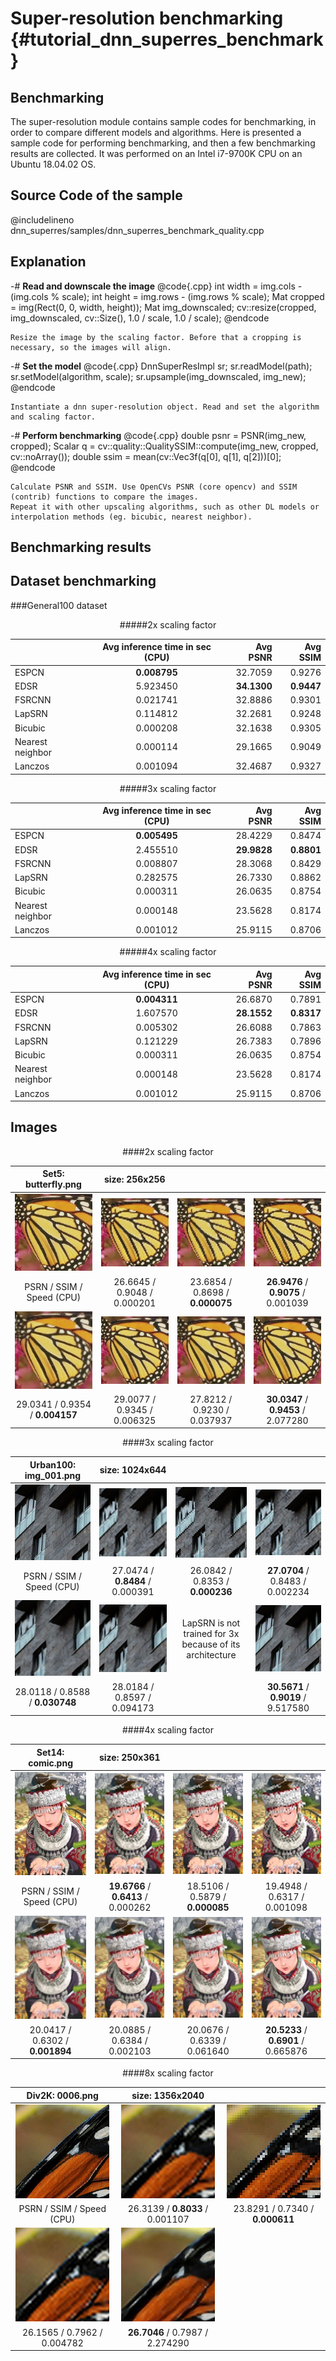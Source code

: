 Super-resolution benchmarking {#tutorial_dnn_superres_benchmark}
===========================

Benchmarking
----

The super-resolution module contains sample codes for benchmarking, in order to compare different models and algorithms.
Here is presented a sample code for performing benchmarking, and then a few benchmarking results are collected.
It was performed on an Intel i7-9700K CPU on an Ubuntu 18.04.02 OS.

Source Code of the sample
-----------

@includelineno dnn_superres/samples/dnn_superres_benchmark_quality.cpp

Explanation
-----------

-#  **Read and downscale the image**
    @code{.cpp}
     int width = img.cols - (img.cols % scale);
     int height = img.rows - (img.rows % scale);
     Mat cropped = img(Rect(0, 0, width, height));
     Mat img_downscaled;
     cv::resize(cropped, img_downscaled, cv::Size(), 1.0 / scale, 1.0 / scale);
    @endcode

    Resize the image by the scaling factor. Before that a cropping is necessary, so the images will align.

-#  **Set the model**
    @code{.cpp}
    DnnSuperResImpl sr;
    sr.readModel(path);
    sr.setModel(algorithm, scale);
    sr.upsample(img_downscaled, img_new);
    @endcode

    Instantiate a dnn super-resolution object. Read and set the algorithm and scaling factor.

-#  **Perform benchmarking**
    @code{.cpp}
    double psnr = PSNR(img_new, cropped);
    Scalar q = cv::quality::QualitySSIM::compute(img_new, cropped, cv::noArray());
    double ssim = mean(cv::Vec3f(q[0], q[1], q[2]))[0];
    @endcode

    Calculate PSNR and SSIM. Use OpenCVs PSNR (core opencv) and SSIM (contrib) functions to compare the images.
    Repeat it with other upscaling algorithms, such as other DL models or interpolation methods (eg. bicubic, nearest neighbor).

Benchmarking results
-----------

Dataset benchmarking
----

###General100 dataset

<center>

#####2x scaling factor


|               | Avg inference time in sec (CPU)| Avg PSNR | Avg SSIM |
| ------------- |:-------------------:| ---------:|--------:|
| ESPCN            | **0.008795** | 32.7059 | 0.9276 |
| EDSR             | 5.923450 | **34.1300** | **0.9447** |
| FSRCNN           | 0.021741 | 32.8886 | 0.9301 |
| LapSRN           | 0.114812 | 32.2681 | 0.9248 |
| Bicubic          | 0.000208 | 32.1638 | 0.9305 |
| Nearest neighbor | 0.000114 | 29.1665 | 0.9049 |
| Lanczos          | 0.001094 | 32.4687 | 0.9327 |

#####3x scaling factor

|               | Avg inference time in sec (CPU)| Avg PSNR | Avg SSIM |
| ------------- |:-------------------:| ---------:|--------:|
| ESPCN            | **0.005495**  | 28.4229 | 0.8474 |
| EDSR             | 2.455510    | **29.9828**  | **0.8801** |
| FSRCNN           | 0.008807   | 28.3068 | 0.8429 |
| LapSRN           | 0.282575    |26.7330   |0.8862  |
| Bicubic          | 0.000311 |26.0635  |0.8754  |
| Nearest neighbor | 0.000148 |23.5628  |0.8174  |
| Lanczos          | 0.001012  |25.9115  |0.8706  |


#####4x scaling factor

|               | Avg inference time in sec (CPU)| Avg PSNR | Avg SSIM |
| ------------- |:-------------------:| ---------:|--------:|
| ESPCN            | **0.004311** | 26.6870 | 0.7891 |
| EDSR             | 1.607570    | **28.1552** | **0.8317**  |
| FSRCNN           | 0.005302  | 26.6088 | 0.7863 |
| LapSRN           | 0.121229    |26.7383   |0.7896  |
| Bicubic          | 0.000311 |26.0635  |0.8754  |
| Nearest neighbor | 0.000148 |23.5628  |0.8174  |
| Lanczos          | 0.001012  |25.9115  |0.8706  |


</center>

Images
----

<center>

####2x scaling factor

|Set5: butterfly.png | size: 256x256 | ||
|:-------------:|:-------------------:|:-------------:|:----:|
|![Original](images/orig_butterfly.jpg)|![Bicubic interpolation](images/bicubic_butterfly.jpg)|![Nearest neighbor interpolation](images/nearest_butterfly.jpg)|![Lanczos interpolation](images/lanczos_butterfly.jpg) |
|PSRN / SSIM / Speed (CPU)|26.6645 / 0.9048 / 0.000201 |23.6854 / 0.8698 / **0.000075** | **26.9476** / **0.9075** / 0.001039|
![ESPCN](images/espcn_butterfly.jpg)| ![FSRCNN](images/fsrcnn_butterfly.jpg) | ![LapSRN](images/lapsrn_butterfly.jpg) | ![EDSR](images/edsr_butterfly.jpg)
|29.0341 / 0.9354 / **0.004157**| 29.0077 / 0.9345 / 0.006325 | 27.8212 / 0.9230 / 0.037937 | **30.0347** / **0.9453** / 2.077280 |

####3x scaling factor

|Urban100: img_001.png | size: 1024x644 | ||
|:-------------:|:-------------------:|:-------------:|:----:|
|![Original](images/orig_urban.jpg)|![Bicubic interpolation](images/bicubic_urban.jpg)|![Nearest neighbor interpolation](images/nearest_urban.jpg)|![Lanczos interpolation](images/lanczos_urban.jpg) |
|PSRN / SSIM / Speed (CPU)| 27.0474 / **0.8484** / 0.000391 | 26.0842 / 0.8353 / **0.000236** | **27.0704** / 0.8483 / 0.002234|
|![ESPCN](images/espcn_urban.jpg)| ![FSRCNN](images/fsrcnn_urban.jpg) | LapSRN is not trained for 3x <br/> because of its architecture  | ![EDSR](images/edsr_urban.jpg)
|28.0118 / 0.8588 / **0.030748**| 28.0184 / 0.8597 / 0.094173 |  | **30.5671** / **0.9019** / 9.517580 |


####4x scaling factor

|Set14: comic.png | size: 250x361 | ||
|:-------------:|:-------------------:|:-------------:|:----:|
|![Original](images/orig_comic.jpg)|![Bicubic interpolation](images/bicubic_comic.jpg)|![Nearest neighbor interpolation](images/nearest_comic.jpg)|![Lanczos interpolation](images/lanczos_comic.jpg) |
|PSRN / SSIM / Speed (CPU)| **19.6766** / **0.6413** / 0.000262 |18.5106 / 0.5879 / **0.000085** | 19.4948 / 0.6317 / 0.001098|
|![ESPCN](images/espcn_comic.jpg)| ![FSRCNN](images/fsrcnn_comic.jpg) | ![LapSRN](images/lapsrn_comic.jpg) | ![EDSR](images/edsr_comic.jpg)
|20.0417 / 0.6302 / **0.001894**| 20.0885 / 0.6384 / 0.002103 | 20.0676 / 0.6339 / 0.061640 | **20.5233** / **0.6901** / 0.665876 |

####8x scaling factor

|Div2K: 0006.png | size: 1356x2040 | |
|:-------------:|:-------------------:|:-------------:|
|![Original](images/orig_div2k.jpg)|![Bicubic interpolation](images/bicubic_div2k.jpg)|![Nearest neighbor interpolation](images/nearest_div2k.jpg)|
|PSRN / SSIM / Speed (CPU)| 26.3139 / **0.8033** / 0.001107| 23.8291 / 0.7340 / **0.000611** |
|![Lanczos interpolation](images/lanczos_div2k.jpg)| ![LapSRN](images/lapsrn_div2k.jpg) | |
|26.1565 / 0.7962 / 0.004782| **26.7046** / 0.7987 / 2.274290 | |

</center>